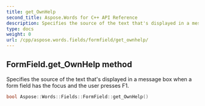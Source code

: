 ```yaml
---
title: get_OwnHelp
second_title: Aspose.Words for C++ API Reference
description: Specifies the source of the text that's displayed in a message box when a form field has the focus and the user presses F1. 
type: docs
weight: 0
url: /cpp/aspose.words.fields/formfield/get_ownhelp/
---
```

## FormField.get_OwnHelp method


Specifies the source of the text that's displayed in a message box when a form field has the focus and the user presses F1.

```cpp
bool Aspose::Words::Fields::FormField::get_OwnHelp()
```

